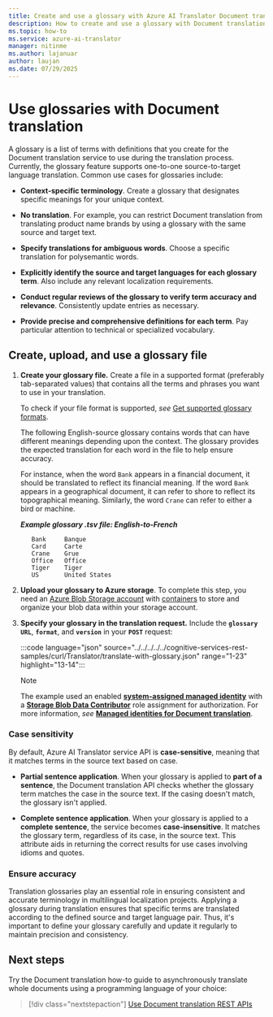 ```yaml
---
title: Create and use a glossary with Azure AI Translator Document translation
description: How to create and use a glossary with Document translation.
ms.topic: how-to
ms.service: azure-ai-translator
manager: nitinme
ms.author: lajanuar
author: laujan
ms.date: 07/29/2025
---
```


# Use glossaries with Document translation

A glossary is a list of terms with definitions that you create for the Document translation service to use during the translation process. Currently, the glossary feature supports one-to-one source-to-target language translation. Common use cases for glossaries include:

* **Context-specific terminology**. Create a glossary that designates specific meanings for your unique context.

* **No translation**. For example, you can restrict Document translation from translating product name brands by using a glossary with the same source and target text.

* **Specify translations for ambiguous words**. Choose a specific translation for poly&#8203;semantic words.
  
*  **Explicitly identify the source and target languages for each glossary term**. Also include any relevant localization requirements.

*  **Conduct regular reviews of the glossary to verify term accuracy and relevance**. Consistently update entries as necessary.

*  **Provide precise and comprehensive definitions for each term**. Pay particular attention to technical or specialized vocabulary.

## Create, upload, and use a glossary file

1. **Create your glossary file.** Create a file in a supported format (preferably tab-separated values) that contains all the terms and phrases you want to use in your translation.

   To check if your file format is supported, *see* [Get supported glossary formats](../reference/get-supported-glossary-formats.md).

    The following English-source glossary contains words that can have different meanings depending upon the context. The glossary provides the expected translation for each word in the file to help ensure accuracy.

   For instance, when the word `Bank` appears in a financial document, it should be translated to reflect its financial meaning. If the word `Bank` appears in a geographical document, it can refer to shore to reflect its topographical meaning. Similarly, the word `Crane` can refer to either a bird or machine.

   ***Example glossary .tsv file: English-to-French***

   ```tsv
      Bank     Banque
      Card     Carte
      Crane    Grue
      Office   Office
      Tiger    Tiger
      US       United States
   ```

1. **Upload your glossary to Azure storage**. To complete this step, you need an [Azure Blob Storage account](https://ms.portal.azure.com/#create/Microsoft.StorageAccount) with [containers](/azure/storage/blobs/storage-quickstart-blobs-portal?branch=main#create-a-container) to store and organize your blob data within your storage account.

1. **Specify your glossary in the translation request.** Include the **`glossary URL`**, **`format`**, and **`version`** in your **`POST`** request:

      :::code language="json" source="../../../../../cognitive-services-rest-samples/curl/Translator/translate-with-glossary.json" range="1-23" highlight="13-14":::

   > [!NOTE]
   > The example used an enabled [**system-assigned managed identity**](create-use-managed-identities.md#enable-a-system-assigned-managed-identity) with a [**Storage Blob Data Contributor**](create-use-managed-identities.md#grant-storage-account-access-for-your-translator-resource) role assignment for authorization. For more information, *see* [**Managed identities for Document translation**](./create-use-managed-identities.md).

### Case sensitivity

By default, Azure AI Translator service API is **case-sensitive**, meaning that it matches terms in the source text based on case.

* **Partial sentence application**. When your glossary is applied to **part of a sentence**, the Document translation API checks whether the glossary term matches the case in the source text. If the casing doesn't match, the glossary isn't applied.

* **Complete sentence application**. When your glossary is applied to a **complete sentence**, the service becomes **case-insensitive**. It matches the glossary term, regardless of its case, in the source text. This attribute aids in returning the correct results for use cases involving idioms and quotes.

### Ensure accuracy

Translation glossaries play an essential role in ensuring consistent and accurate terminology in multilingual localization projects. Applying a glossary during translation ensures that specific terms are translated according to the defined source and target language pair. Thus, it's important to define your glossary carefully and update it regularly to maintain precision and consistency.

## Next steps

Try the Document translation how-to guide to asynchronously translate whole documents using a programming language of your choice:

> [!div class="nextstepaction"]
> [Use Document translation REST APIs](use-rest-api-programmatically.md)
